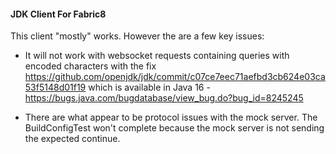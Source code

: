 #### JDK Client For Fabric8

This client "mostly" works.  However the are a few key issues:

* It will not work with websocket requests containing queries with encoded characters with the fix https://github.com/openjdk/jdk/commit/c07ce7eec71aefbd3cb624e03ca53f5148d01f19 which is available in Java 16 - https://bugs.java.com/bugdatabase/view_bug.do?bug_id=8245245

* There are what appear to be protocol issues with the mock server.  The BuildConfigTest won't complete because the mock server is not sending the expected continue.

